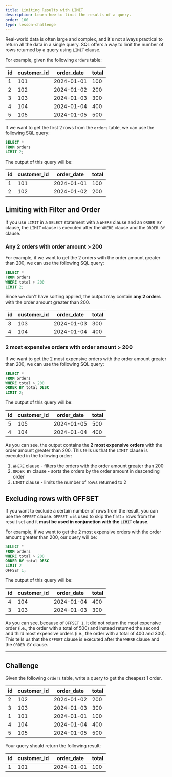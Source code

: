 ```yaml
---
title: Limiting Results with LIMIT
description: Learn how to limit the results of a query.
order: 160
type: lesson-challenge
---
```


Real-world data is often large and complex, and it's not always practical to return all the data in a single query. SQL offers a way to limit the number of rows returned by a query using `LIMIT` clause.

For example, given the following `orders` table:

| id | customer_id | order_date | total |
|----|-------------|------------|-------|
| 1  | 101         | 2024-01-01 | 100   |
| 2  | 102         | 2024-01-02 | 200   |
| 3  | 103         | 2024-01-03 | 300   |
| 4  | 104         | 2024-01-04 | 400   |
| 5  | 105         | 2024-01-05 | 500   |

If we want to get the first 2 rows from the `orders` table, we can use the following SQL query:

```sql
SELECT *
FROM orders
LIMIT 2;
```

The output of this query will be:

| id | customer_id | order_date | total |
|----|-------------|------------|-------|
| 1  | 101         | 2024-01-01 | 100   |
| 2  | 102         | 2024-01-02 | 200   |

## Limiting with Filter and Order

If you use `LIMIT` in a `SELECT` statement with a `WHERE` clause and an `ORDER BY` clause, the `LIMIT` clause is executed after the `WHERE` clause and the `ORDER BY` clause.


### Any 2 orders with order amount > 200

For example, if we want to get the 2 orders with the order amount greater than 200, we can use the following SQL query:

```sql
SELECT *
FROM orders
WHERE total > 200
LIMIT 2;
```

Since we don't have sorting applied, the output may contain **any 2 orders** with the order amount greater than 200.

| id | customer_id | order_date | total |
|----|-------------|------------|-------|
| 3  | 103         | 2024-01-03 | 300   |
| 4  | 104         | 2024-01-04 | 400   |

### 2 most expensive orders with order amount > 200

If we want to get the 2 most expensive orders with the order amount greater than 200, we can use the following SQL query:

```sql
SELECT *
FROM orders
WHERE total > 200
ORDER BY total DESC
LIMIT 2;
```

The output of this query will be:

| id | customer_id | order_date | total |
|----|-------------|------------|-------|
| 5  | 105         | 2024-01-05 | 500   |
| 4  | 104         | 2024-01-04 | 400   |

As you can see, the output contains the **2 most expensive orders** with the order amount greater than 200.  This tells us that the `LIMIT` clause is executed in the following order:

1. `WHERE` clause - filters the orders with the order amount greater than 200
2. `ORDER BY` clause - sorts the orders by the order amount in descending order
3. `LIMIT` clause - limits the number of rows returned to 2

## Excluding rows with OFFSET

If you want to exclude a certain number of rows from the result, you can use the `OFFSET` clause. `OFFSET x` is used to skip the first `x` rows from the result set and it **must be used in conjunction with the `LIMIT` clause**.

For example, if we want to get the 2 most expensive orders with the order amount greater than 200, our query will be:

```sql
SELECT *
FROM orders
WHERE total > 200
ORDER BY total DESC
LIMIT 2 
OFFSET 1;
```

The output of this query will be:

| id | customer_id | order_date | total |
|----|-------------|------------|-------|
| 4  | 104         | 2024-01-04 | 400   |
| 3  | 103         | 2024-01-03 | 300   |

As you can see, because of `OFFSET 1`, it did not return the most expensive order (i.e., the order with a total of 500) and instead returned the second and third most expensive orders (i.e., the order with a total of 400 and 300). This tells us that the `OFFSET` clause is executed after the `WHERE` clause and the `ORDER BY` clause.

---

## Challenge

Given the following `orders` table, write a query to get the cheapest 1 order.

| id | customer_id | order_date | total |
|----|-------------|------------|-------|
| 2  | 102         | 2024-01-02 | 200   |
| 3  | 103         | 2024-01-03 | 300   |
| 1  | 101         | 2024-01-01 | 100   |
| 4  | 104         | 2024-01-04 | 400   |
| 5  | 105         | 2024-01-05 | 500   |

Your query should return the following result:

| id | customer_id | order_date | total |
|----|-------------|------------|-------|
| 1  | 101         | 2024-01-01 | 100   |
